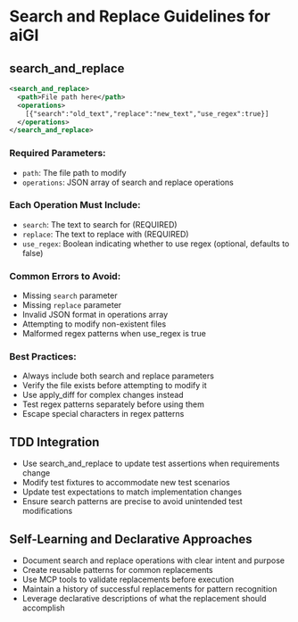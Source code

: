 # Search and Replace Guidelines for aiGI

## search_and_replace

```xml
<search_and_replace>
  <path>File path here</path>
  <operations>
    [{"search":"old_text","replace":"new_text","use_regex":true}]
  </operations>
</search_and_replace>
```

### Required Parameters:

- `path`: The file path to modify
- `operations`: JSON array of search and replace operations

### Each Operation Must Include:

- `search`: The text to search for (REQUIRED)
- `replace`: The text to replace with (REQUIRED)
- `use_regex`: Boolean indicating whether to use regex (optional, defaults to false)

### Common Errors to Avoid:

- Missing `search` parameter
- Missing `replace` parameter
- Invalid JSON format in operations array
- Attempting to modify non-existent files
- Malformed regex patterns when use_regex is true

### Best Practices:

- Always include both search and replace parameters
- Verify the file exists before attempting to modify it
- Use apply_diff for complex changes instead
- Test regex patterns separately before using them
- Escape special characters in regex patterns

## TDD Integration

- Use search_and_replace to update test assertions when requirements change
- Modify test fixtures to accommodate new test scenarios
- Update test expectations to match implementation changes
- Ensure search patterns are precise to avoid unintended test modifications

## Self-Learning and Declarative Approaches

- Document search and replace operations with clear intent and purpose
- Create reusable patterns for common replacements
- Use MCP tools to validate replacements before execution
- Maintain a history of successful replacements for pattern recognition
- Leverage declarative descriptions of what the replacement should accomplish
